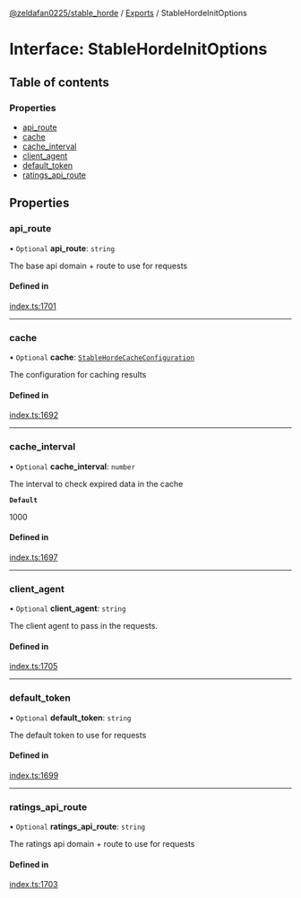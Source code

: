 [@zeldafan0225/stable_horde](../README.md) / [Exports](../modules.md) / StableHordeInitOptions

# Interface: StableHordeInitOptions

## Table of contents

### Properties

- [api\_route](StableHordeInitOptions.md#api_route)
- [cache](StableHordeInitOptions.md#cache)
- [cache\_interval](StableHordeInitOptions.md#cache_interval)
- [client\_agent](StableHordeInitOptions.md#client_agent)
- [default\_token](StableHordeInitOptions.md#default_token)
- [ratings\_api\_route](StableHordeInitOptions.md#ratings_api_route)

## Properties

### api\_route

• `Optional` **api\_route**: `string`

The base api domain + route to use for requests

#### Defined in

[index.ts:1701](https://github.com/ZeldaFan0225/stable_horde/blob/c25ea19/index.ts#L1701)

___

### cache

• `Optional` **cache**: [`StableHordeCacheConfiguration`](StableHordeCacheConfiguration.md)

The configuration for caching results

#### Defined in

[index.ts:1692](https://github.com/ZeldaFan0225/stable_horde/blob/c25ea19/index.ts#L1692)

___

### cache\_interval

• `Optional` **cache\_interval**: `number`

The interval to check expired data in the cache

**`Default`**

1000

#### Defined in

[index.ts:1697](https://github.com/ZeldaFan0225/stable_horde/blob/c25ea19/index.ts#L1697)

___

### client\_agent

• `Optional` **client\_agent**: `string`

The client agent to pass in the requests.

#### Defined in

[index.ts:1705](https://github.com/ZeldaFan0225/stable_horde/blob/c25ea19/index.ts#L1705)

___

### default\_token

• `Optional` **default\_token**: `string`

The default token to use for requests

#### Defined in

[index.ts:1699](https://github.com/ZeldaFan0225/stable_horde/blob/c25ea19/index.ts#L1699)

___

### ratings\_api\_route

• `Optional` **ratings\_api\_route**: `string`

The ratings api domain + route to use for requests

#### Defined in

[index.ts:1703](https://github.com/ZeldaFan0225/stable_horde/blob/c25ea19/index.ts#L1703)
